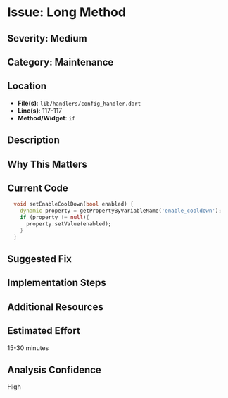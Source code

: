 # Issue: Long Method

## Severity: Medium

## Category: Maintenance

## Location
- **File(s)**: `lib/handlers/config_handler.dart`
- **Line(s)**: 117-117
- **Method/Widget**: `if`

## Description


## Why This Matters


## Current Code
```dart
  void setEnableCoolDown(bool enabled) {
    dynamic property = getPropertyByVariableName('enable_cooldown');
    if (property != null){
      property.setValue(enabled);
    }
  }
```

## Suggested Fix


## Implementation Steps


## Additional Resources


## Estimated Effort
15-30 minutes

## Analysis Confidence
High
